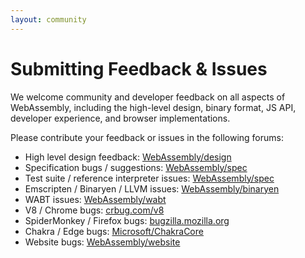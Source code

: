 ```yaml
---
layout: community
---
```


# Submitting Feedback & Issues

We welcome community and developer feedback on all aspects of WebAssembly,
including the high-level design, binary format, JS API, developer experience,
and browser implementations.

Please contribute your feedback or issues in the following forums:

- High level design feedback: [WebAssembly/design][]
- Specification bugs / suggestions: [WebAssembly/spec][]
- Test suite / reference interpreter issues: [WebAssembly/spec][]
- Emscripten / Binaryen / LLVM issues: [WebAssembly/binaryen][]
- WABT issues: [WebAssembly/wabt][]
- V8 / Chrome bugs: [crbug.com/v8][]
- SpiderMonkey / Firefox bugs: [bugzilla.mozilla.org][]
- Chakra / Edge bugs: [Microsoft/ChakraCore][]
- Website bugs: [WebAssembly/website][]

[WebAssembly/design]: https://github.com/WebAssembly/design
[WebAssembly/spec]: https://github.com/WebAssembly/spec
[WebAssembly/binaryen]: https://github.com/WebAssembly/binaryen
[WebAssembly/wabt]: https://github.com/WebAssembly/wabt
[crbug.com/v8]:
  https://bugs.chromium.org/p/v8/issues/entry?template=WASM%20issue
[bugzilla.mozilla.org]:
  https://bugzilla.mozilla.org/enter_bug.cgi?component=JavaScript%20Engine&product=Core
[Microsoft/ChakraCore]: https://github.com/Microsoft/ChakraCore/issues/new
[WebAssembly/website]: https://github.com/WebAssembly/website
